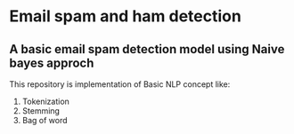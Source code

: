 # Email spam and ham detection

## A basic email spam detection model using Naive bayes approch

This repository is implementation of Basic NLP concept like:
1. Tokenization
2. Stemming
3. Bag of word


